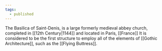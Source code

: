 ```yaml
---
tags:
  - published
---
```

The Basilica of Saint-Denis, is a large formerly medieval abbey church, completed in [[12th Century|1144]] and located in Paris, [[France]] It is considered to be the first structure to employ all of the elements of [[Gothic Architecture]], such as the [[Flying Buttress]]. 